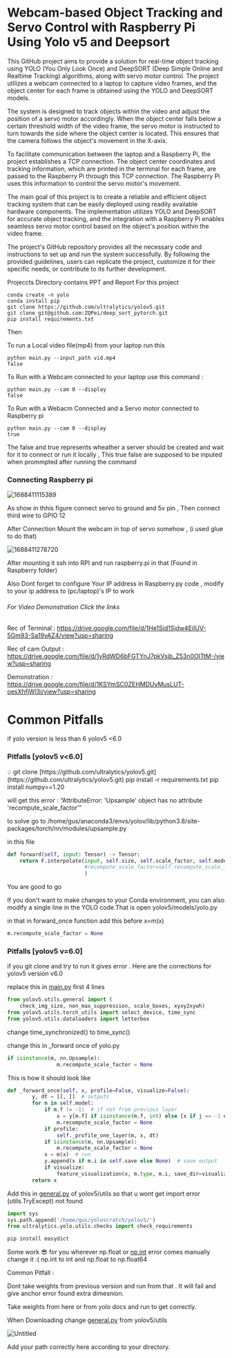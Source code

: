 # Webcam-based Object Tracking and Servo Control with Raspberry Pi Using Yolo v5 and Deepsort

This GitHub project aims to provide a solution for real-time object tracking using YOLO (You Only Look Once) and DeepSORT (Deep Simple Online and Realtime Tracking) algorithms, along with servo motor control. The project utilizes a webcam connected to a laptop to capture video frames, and the object center for each frame is obtained using the YOLO and DeepSORT models.

The system is designed to track objects within the video and adjust the position of a servo motor accordingly. When the object center falls below a certain threshold width of the video frame, the servo motor is instructed to turn towards the side where the object center is located. This ensures that the camera follows the object's movement in the X-axis.

To facilitate communication between the laptop and a Raspberry Pi, the project establishes a TCP connection. The object center coordinates and tracking information, which are printed in the terminal for each frame, are passed to the Raspberry Pi through this TCP connection. The Raspberry Pi uses this information to control the servo motor's movement.

The main goal of this project is to create a reliable and efficient object tracking system that can be easily deployed using readily available hardware components. The implementation utilizes YOLO and DeepSORT for accurate object tracking, and the integration with a Raspberry Pi enables seamless servo motor control based on the object's position within the video frame.

The project's GitHub repository provides all the necessary code and instructions to set up and run the system successfully. By following the provided guidelines, users can replicate the project, customize it for their specific needs, or contribute to its further development.

Projeccts Directory contains PPT and Report For this project

```
conda create -n yolo 
conda install pip
git clone https://github.com/ultralytics/yolov5.git
git clone git@github.com:ZQPei/deep_sort_pytorch.git
pip install requirements.txt
```



Then

To run a Local video file(mp4) from your laptop run this

```
python main.py --input_path vid.mp4 
false
```

To Run with a Webcam connected to your laptop use this command :

```
python main.py --cam 0 --display
false
```

To Run with a Webacm Connected and a Servo motor connected to Raspberry pi

```
python main.py --cam 0 --display
true  
```

The false and true represents wheather a server should be created and wait for it to connect or run it locally , This true false are supposed to be inputed when prommpted after running the command

### Connecting Raspberry pi

![1688411115389](image/diag.png)

As show in thhis figure connect servo to ground and 5v pin , Then connect third wire to GPIO 12

After Connection Mount the webcam in top of servo somehow , (i used glue to do that)

![1688411278720](image/diag2.jpg)

After mounting it ssh into RPI and run raspberry.pi in that (Found in Raspberry folder)

Also Dont forget to configure Your IP address in Raspberry.py code , modify to your  ip address to (pc/laptop)'s IP to work

###### For Video Demonstration Click the links

Rec of Terminal : https://drive.google.com/file/d/1He1Sid1Sjdw4EiIUV-5Gm93-Sa19vAZ4/view?usp=sharing

Rec of cam Output : https://drive.google.com/file/d/1yRdWD6bFGTYnJ7pkVsjb_Z53n0OITtM-/view?usp=sharing

Demonstration : https://drive.google.com/file/d/1KSYmSC0ZEHMDUvMusLUT-oesXhfjWl3i/view?usp=sharing

# Common Pitfalls

if yolo version is less than 6 yolov5 <6.0

### Pitfalls [yolov5 v<6.0]

<aside>
💡 git clone [https://github.com/ultralytics/yolov5.git](https://github.com/ultralytics/yolov5.git)
pip install -r requirements.txt
pip install numpy==1.20

will get this error : “AttributeError: 'Upsample' object has no attribute 'recompute_scale_factor’”

to solve go to
/home/gus/anaconda3/envs/yolov/lib/python3.8/site-packages/torch/nn/modules/upsample.py

in this file

</aside>

```python
def forward(self, input: Tensor) -> Tensor:
    return F.interpolate(input, self.size, self.scale_factor, self.mode, self.align_corners,
                         #recompute_scale_factor=self.recompute_scale_factor
                         )
```

You are good to go

If you don't want to make changes to your Conda environment, you can also modify a single line in the YOLO code.That is open yolov5/models/yolo.py

in that in forward_once function add this before x=m(x)

```python
m.recompute_scale_factor = None
```

### Pitfalls [yolov5 v=6.0]

if you git clone and try to run it gives error . Here are the corrections for yolov5 version v6.0

replace this in [main.py](http://main.py) first 4 lines

```python
from yolov5.utils.general import (
    check_img_size, non_max_suppression, scale_boxes, xyxy2xywh)
from yolov5.utils.torch_utils import select_device, time_sync
from yolov5.utils.dataloaders import letterbox
```

change time_synchronized() to time_sync()

change this in _forward once of yolo.py

```python
if isinstance(m, nn.Upsample):
                m.recompute_scale_factor = None
```

This is how it should look like

```python
def _forward_once(self, x, profile=False, visualize=False):
        y, dt = [], []  # outputs
        for m in self.model:
            if m.f != -1:  # if not from previous layer
                x = y[m.f] if isinstance(m.f, int) else [x if j == -1 else y[j] for j in m.f]  # from earlier layers
                m.recompute_scale_factor = None
            if profile:
                self._profile_one_layer(m, x, dt)
            if isinstance(m, nn.Upsample):
                m.recompute_scale_factor = None  
            x = m(x)  # run
            y.append(x if m.i in self.save else None)  # save output
            if visualize:
                feature_visualization(x, m.type, m.i, save_dir=visualize)
        return x
```

Add this in [general.py](http://general.py) of yolov5/utils  so that u wont get import error (utils.TryExcept) not found

```python
import sys
sys.path.append('/home/gus/yoloscratch/yolov5/')
from ultralytics.yolo.utils.checks import check_requirements
```

```python
pip install easydict
```

Some work 😎 for you wherever np.float or [np.int](http://np.int) error comes manually change it :( np.int to int and np.float to np.float64

Common Pitfall :

Dont take weights from previous version and run from that . It will fail and give anchor error found extra  dimesnion.

Take weights from here or from yolo docs and run to get correctly.

When Downloading change [general.py](http://general.py) from yolov5/utils

![Untitled](image/Untitled.png)

Add your path correctly here according to your directory.
